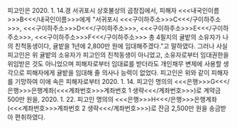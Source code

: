 피고인은 2020. 1. 14.경 서귀포시 상호불상의 곱창집에서, 피해자 <<<내국인이름>>>B<<</내국인이름>>>에게 "서귀포시 <<<구이하주소>>>C<<</구이하주소>>>, <<<구이하주소>>>D<<</구이하주소>>>, <<<구이하주소>>>E<<</구이하주소>>>, <<<구이하주소>>>F<<</구이하주소>>> 총 4필지의 귤밭의 소유자가 나의 친척동생이다, 귤밭을 1년에 2,800만 원에 임대해주겠다."고 말하였다.
그러나 사실 피고인은 위 귤밭의 소유자가 피고인의 친척동생이 아니었고, 소유자로부터 임대권한을 위임받은 것도 아니었으며 피해자로부터 임대료를 받더라도 개인채무 변제에 사용할 생각으로 피해자에게 귤밭을 임대해 줄 의사나 능력이 없었다.
피고인은 위와 같이 피해자를 기망하여 이에 속은 피해자로부터 2020. 1. 14. 피고인 명의의 <<<은행>>>G<<</은행>>>은행계좌(<<<계좌번호>>>계좌번호 1 생략<<</계좌번호>>>)로 계약금 500만 원을, 2020. 1. 22. 피고인 명의의 <<<은행>>>H<<</은행>>>은행계좌(<<<계좌번호>>>계좌번호 2 생략<<</계좌번호>>>)로 잔금 2,500만 원을 송금받아 편취하였다.